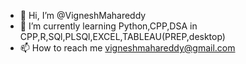 - 👋 Hi, I’m @VigneshMahareddy
- 🌱 I’m currently learning Python,CPP,DSA in CPP,R,SQl,PLSQl,EXCEL,TABLEAU(PREP,desktop)
- 📫 How to reach me vigneshmahareddy@gmail.com

<!---
VigneshMahareddy/VigneshMahareddy is a ✨ special ✨ repository because its `README.md` (this file) appears on your GitHub profile.
You can click the Preview link to take a look at your changes.
--->
